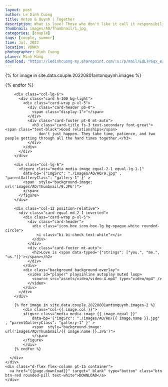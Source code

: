 ```yaml
---
layout: post
author: Le Dinh Cuong
title: Anton & Quynh | Together
description: What is love? Those who don't like it call it responsibility. Those who play with it call it a game. Those who don't have it call it a dream. Those who understand it call it destiny. And me, I call it you.
thumbnail: images/AQ/Thumbnail/1.jpg
categories: [couple]
tags: [couple, summer]
time: Jul, 2022
location: VDNKh
photographer: Dinh Cuong
planer: Minh Hang
download: "https://ledinhcuong-my.sharepoint.com/:u:/p/mail/EdLTP6qx_e1BnWnb_S96_SABpUu0fZ2E3mOoxCGtlohiNg?e=FnbFxb"
---
```



  <section class="py-15">
    <div class="container">
      <div class="row g-3 g-xl-5 gallery-1">
        {% for image in site.data.couple.20220801antonquynh.images %}
            <div class="col-{{ image.col }}">
            <figure class="media media-image {{ image.equal }}" 
                data-bp='{"imgSrc": "./images/AQ/HD/{{ image.name }}.jpg" , "parentGalleryClass": "gallery-1" }' >
                <span  style="background-image: url('images/AQ/Thumbnail/{{ image.name }}.JPG')">
                </span>
            </figure>
            </div>
        {% endfor %}

        <div class="col-lg-6">
          <div class="card h-100 bg-light">
            <div class="card-wrap p-xl-5">
              <div class="card-header pb-0">
                <span class="display-1">"</span>
              </div>
              <div class="card-footer pt-0 mt-auto">
                <h3 class="card-title fs-3 text-secondary font-great"><span class="text-black">Good relationships</span>
                   don't just happen. They take time, patience, and two people getting through all the hard times together.</h3>
              </div>
            </div>
          </div>
        </div>

        <div class="col-lg-6">
          <figure class="media media-image equal-2-1 equal-lg-1-1" 
            data-bp='{"imgSrc": "./images/AQ/HQ/9.jpg" , "parentGalleryClass": "gallery-1" }' >
            <span  style="background-image: url('images/AQ/Thumbnail/9.JPG')">
            </span>
          </figure>
        </div>

        <div class="col-12 position-relative">
          <div class="card equal-md-2-1 inverted">
            <div class="card-wrap p-xl-5">
              <div class="card-header">
                <div class="icon-box icon-box-lg bg-opaque-white rounded-circle">
                  <i class="bi bi-check text-white"></i>
                </div>
              </div>
              <div class="card-footer mt-auto">
                <h2>Love is <span data-typed='{"strings": ["you.", "me.", "us."]}'></span></h2>
              </div>
            </div>
            <div class="background background-overlay">
              <video id="player" playsinline autoplay muted loop>
                <source src="assets/video/video-4.mp4" type="video/mp4" />
              </video>
            </div>
          </div>
        </div>

        {% for image in site.data.couple.20220801antonquynh.images-2 %}
            <div class="col-{{ image.col }}">
            <figure class="media media-image {{ image.equal }}" 
                data-bp='{"imgSrc": "./images/AQ/HD/{{ image.name }}.jpg" , "parentGalleryClass": "gallery-1" }' >
                <span  style="background-image: url('images/AQ/Thumbnail/{{ image.name }}.JPG')">
                </span>
            </figure>
            </div>
        {% endfor %}

      </div>
    </div>
    <div class="d-flex flex-column pt-15 container">
      <a href="{{page.download}}" target="_blank" type="button" class="btn btn-red rounded-pill text-white">DOWNLOAD</a>
    </div>
  </section>
 